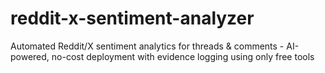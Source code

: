 # reddit-x-sentiment-analyzer
Automated Reddit/X sentiment analytics for threads &amp; comments - AI-powered, no-cost deployment with evidence logging using only free tools
